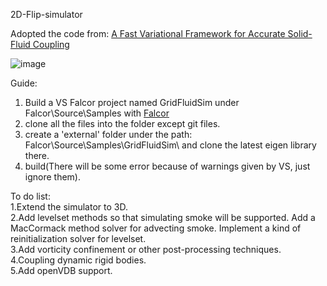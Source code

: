 2D-Flip-simulator  


Adopted the code from: [A Fast Variational Framework for Accurate Solid-Fluid Coupling](http://www.cs.ubc.ca/labs/imager/tr/2007/Batty_VariationalFluids/)

![image](https://github.com/wwy1515/wwy1515.github.io/raw/master/media/scene.gif)

Guide:
1. Build a VS Falcor project named GridFluidSim under Falcor\Source\Samples with [Falcor](https://github.com/NVIDIAGameWorks/Falcor)  
2. clone all the files into the folder except git files.  
3. create a 'external' folder under the path: Falcor\Source\Samples\GridFluidSim\ and clone the latest eigen library there.  
4. build(There will be some error because of warnings given by VS, just ignore them).  

To do list:  
 1.Extend the simulator to 3D.  
 2.Add levelset methods so that simulating smoke will be supported. Add a MacCormack method solver for advecting smoke. Implement a kind of reinitialization solver for levelset.  
 3.Add vorticity confinement or other post-processing techniques.  
 4.Coupling dynamic rigid bodies.  
 5.Add openVDB support.  
